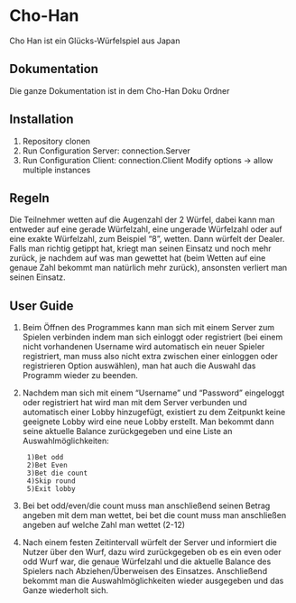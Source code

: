 # Cho-Han

Cho Han ist ein Glücks-Würfelspiel aus Japan

## Dokumentation

Die ganze Dokumentation ist in dem Cho-Han Doku Ordner

## Installation 

1. Repository clonen
2. Run Configuration Server: connection.Server
3. Run Configuration Client: connection.Client    Modify options -> allow multiple instances

## Regeln

Die Teilnehmer wetten auf die Augenzahl der 2 Würfel, dabei kann man entweder auf eine 
gerade Würfelzahl, eine ungerade Würfelzahl oder auf eine exakte Würfelzahl, zum Beispiel 
“8”, wetten. Dann würfelt der Dealer. Falls man richtig getippt hat, kriegt man seinen 
Einsatz und noch mehr zurück, je nachdem auf was man gewettet hat (beim Wetten auf 
eine genaue Zahl bekommt man natürlich mehr zurück), ansonsten verliert man seinen 
Einsatz. 

## User Guide

1. Beim Öffnen des Programmes kann man sich mit einem Server zum Spielen verbinden 
indem man sich einloggt oder registriert (bei einem nicht vorhandenen Username wird 
automatisch ein neuer Spieler registriert, man muss also nicht extra zwischen einer 
einloggen oder registrieren Option auswählen), man hat auch die Auswahl das Programm 
wieder zu beenden. 

2. Nachdem man sich mit einem “Username” und “Password” eingeloggt oder registriert 
hat wird man mit dem Server verbunden und automatisch einer Lobby hinzugefügt, 
existiert zu dem Zeitpunkt keine geeignete Lobby wird eine neue Lobby erstellt. Man 
bekommt dann seine aktuelle Balance zurückgegeben und eine Liste an 
Auswahlmöglichkeiten:

        1)Bet odd
        2)Bet Even
        3)Bet die count
        4)Skip round
        5)Exit lobby


3. Bei bet odd/even/die count muss man anschließend seinen Betrag angeben mit dem 
man wettet, bei bet die count muss man anschließen angeben auf welche Zahl man wettet 
(2-12) 

4. Nach einem festen Zeitintervall würfelt der Server und informiert die Nutzer über den 
Wurf, dazu wird zurückgegeben ob es ein even oder odd Wurf war, die genaue Würfelzahl 
und die aktuelle Balance des Spielers nach Abziehen/Überweisen des Einsatzes. 
Anschließend bekommt man die Auswahlmöglichkeiten wieder ausgegeben und das 
Ganze wiederholt sich. 
